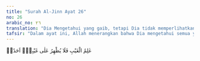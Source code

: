 ```yaml
---
title: "Surah Al-Jinn Ayat 26"
no: 26
arabic_no: ٢٦
translation: "Dia Mengetahui yang gaib, tetapi Dia tidak memperlihatkan kepada siapa pun tentang yang gaib itu. "
tafsir: "Dalam ayat ini, Allah menerangkan bahwa Dia mengetahui semua yang gaib, tidak terlihat, dan tidak diketahui oleh hamba-Nya. Semua yang gaib yang tidak dapat diketahui kecuali oleh Allah, dapat diketahui oleh para rasul yang diridai oleh-Nya dan Dia akan memperlihatkan kepada mereka sekadar apa yang dikehendaki-Nya. Allah berfirman:\n\nDan mereka tidak mengetahui sesuatu apa pun tentang ilmu-Nya melainkan apa yang Dia kehendaki. (al-Baqarah/2: 255)\n\nAyat ini menunjukkan bahwa pekerjaan tukang tenung, ahli nujum, dan tukang sihir semuanya itu salah karena mereka tidak termasuk orang-orang yang diridai Allah, bahkan mereka termasuk yang dibenci-Nya. Ayat ini juga menerangkan bahwa orang-orang yang mengaku bahwa bintang itu dapat menunjukkan siapa yang akan hidup dan siapa pula yang akan mati, adalah orang-orang yang telah kafir dan mengingkari Al-Qur'an.\n\nFakhruddin ar-Razi berkata, \"Yang dimaksud dengan tidak dapat menyaksikan yang gaib adalah gaib yang khusus yaitu tentang waktu tibanya hari Kiamat.\""
---
```

عٰلِمُ الْغَيْبِ فَلَا يُظْهِرُ عَلٰى غَيْبِهٖٓ اَحَدًاۙ